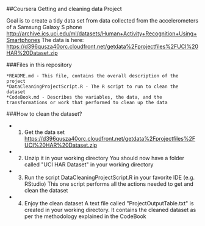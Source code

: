 ##Coursera Getting and cleaning data Project 

Goal is to create a tidy data set from data collected from the accelerometers of a Samsung Galaxy S phone
http://archive.ics.uci.edu/ml/datasets/Human+Activity+Recognition+Using+Smartphones
The data is here:
https://d396qusza40orc.cloudfront.net/getdata%2Fprojectfiles%2FUCI%20HAR%20Dataset.zip

###Files in this repository

	*README.md - This file, contains the overall description of the project
	*DataCleaningProjectScript.R - The R script to run to clean the dataset
	*CodeBook.md - Describes the variables, the data, and the transformations or work that performed to clean up the data

###How to clean the dataset?

* 1) Get the data set 
https://d396qusza40orc.cloudfront.net/getdata%2Fprojectfiles%2FUCI%20HAR%20Dataset.zip

* 2) Unzip it in your working directory
You should now have a folder called "UCI HAR Dataset" in your working directory

* 3) Run the script DataCleaningProjectScript.R in your favorite IDE (e.g. RStudio)
This one script performs all the actions needed to get and clean the dataset

* 4) Enjoy the clean dataset 
A text file called "ProjectOutputTable.txt" is created in your working directory.
It contains the cleaned dataset as per the methodology explained in the CodeBook